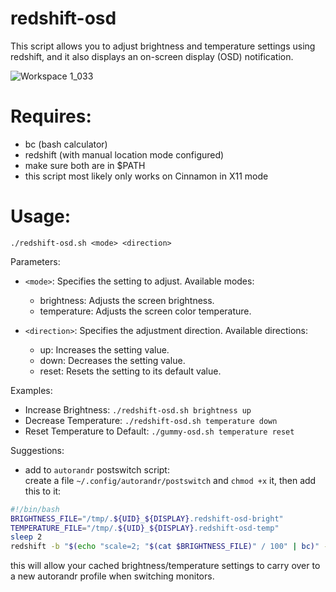 # redshift-osd

 This script allows you to adjust brightness and temperature settings using redshift, 
 and it also displays an on-screen display (OSD) notification.

![Workspace 1_033](https://github.com/user-attachments/assets/2953feaf-00a3-4d01-b7fd-0d77d83ad08d)

# Requires:
  - bc (bash calculator)  
  - redshift (with manual location mode configured)   
  - make sure both are in $PATH  
  - this script most likely only works on Cinnamon in X11 mode
  
 # Usage:
 ``./redshift-osd.sh <mode> <direction>``
 
 Parameters:
 - ``<mode>``: Specifies the setting to adjust. Available modes:
   - brightness: Adjusts the screen brightness.  
   - temperature: Adjusts the screen color temperature.
 
 - ``<direction>``: Specifies the adjustment direction. Available directions:
   - up: Increases the setting value.
   - down: Decreases the setting value.
   - reset: Resets the setting to its default value.
 
 Examples:
 - Increase Brightness: ``./redshift-osd.sh brightness up``
 - Decrease Temperature: ``./redshift-osd.sh temperature down``
 - Reset Temperature to Default: ``./gummy-osd.sh temperature reset``

 Suggestions: 
 - add to ``autorandr`` postswitch script:  
create a file ``~/.config/autorandr/postswitch`` and ``chmod +x`` it, then add this to it:
```bash
#!/bin/bash
BRIGHTNESS_FILE="/tmp/.${UID}_${DISPLAY}.redshift-osd-bright"
TEMPERATURE_FILE="/tmp/.${UID}_${DISPLAY}.redshift-osd-temp"
sleep 2
redshift -b "$(echo "scale=2; "$(cat $BRIGHTNESS_FILE)" / 100" | bc)" -O "$(cat $TEMPERATURE_FILE)" -P
```
this will allow your cached brightness/temperature settings to carry over to a new autorandr profile when switching monitors.
